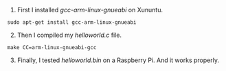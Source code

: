 1) First I installed *gcc-arm-linux-gnueabi* on Xununtu.

  `sudo apt-get install gcc-arm-linux-gnueabi`

2) Then I compiled my *helloworld.c* file.

  `make CC=arm-linux-gnueabi-gcc`

3) Finally, I tested *helloworld.bin* on a Raspberry Pi. And it works properly.
